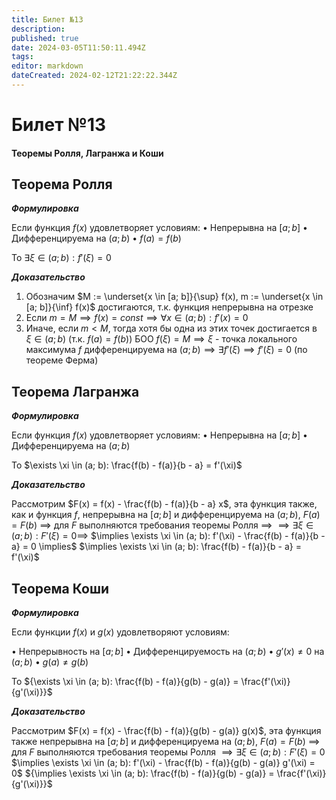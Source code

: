 ```yaml
---
title: Билет №13
description: 
published: true
date: 2024-03-05T11:50:11.494Z
tags: 
editor: markdown
dateCreated: 2024-02-12T21:22:22.344Z
---
```


# Билет №13
#### Теоремы Ролля, Лагранжа и Коши

## Теорема Ролля

***Формулировка***

Если функция $f(x)$ удовлетворяет условиям:
$\bullet$ Непрерывна на $[a; b]$
$\bullet$ Дифференцируема на $(a; b)$
$\bullet$ $f(a) = f(b)$

То $\exists \xi \in (a; b): f'(\xi) = 0$

***Доказательство***

1. Обозначим $M := \underset{x \in [a; b]}{\sup} f(x), m := \underset{x \in [a; b]}{\inf} f(x)$ достигаются, т.к. функция непрерывна на отрезке
2. Если $m = M \implies f(x) = const \implies \forall x \in (a; b): f'(x) = 0$
3. Иначе, если $m < M$, тогда хотя бы одна из этих точек достигается в $\xi \in (a; b)$ (т.к. $f(a) = f(b)$)
	БОО $f(\xi) = M \implies \xi$ - точка локального максимума
	$f$ дифференцируема на $(a; b) \implies \exists f'(\xi) \implies f'(\xi) = 0$ (по теореме Ферма)

## Теорема Лагранжа

***Формулировка***

Если функция $f(x)$ удовлетворяет условиям:
$\bullet$ Непрерывна на $[a; b]$
$\bullet$ Дифференцируема на $(a; b)$

То $\exists \xi \in (a; b): \frac{f(b) - f(a)}{b - a} = f'(\xi)$

***Доказательство***

Рассмотрим $F(x) = f(x) - \frac{f(b) - f(a)}{b - a} x$, эта функция также, как и функция $f$, непрерывна на $[a; b]$ и дифференцируема на $(a; b)$, $F(a) = F(b)$
$\implies$ для $F$ выполняются требования теоремы Ролля $\implies$
$\implies \exists \xi \in (a; b): F'(\xi) = 0 \implies$
$\implies \exists \xi \in (a; b): f'(\xi) - \frac{f(b) - f(a)}{b - a} = 0 \implies$
$\implies \exists \xi \in (a; b): \frac{f(b) - f(a)}{b - a} = f'(\xi)$

## Теорема Коши

***Формулировка***

Если функции $f(x)$ и $g(x)$ удовлетворяют условиям:

$\bullet$ Непрерывность на $[a; b]$
$\bullet$ Дифференцируемость на $(a; b)$
$\bullet$ $g'(x) \ne 0$ на $(a; b)$
$\bullet$ $g(a) \ne g(b)$

То ${\exists \xi \in (a; b): \frac{f(b) - f(a)}{g(b) - g(a)} = \frac{f'(\xi)}{g'(\xi)}}$

***Доказательство***

Рассмотрим $F(x) = f(x) - \frac{f(b) - f(a)}{g(b) - g(a)} g(x)$, эта функция также непрерывна на $[a; b]$ и дифференцируема на $(a; b)$, $F(a) = F(b)$
$\implies$ для $F$ выполняются требования теоремы Ролля
$\implies \exists \xi \in (a; b): F'(\xi) = 0$
$\implies \exists \xi \in (a; b): f'(\xi) - \frac{f(b) - f(a)}{g(b) - g(a)} g'(\xi) = 0$
${\implies \exists \xi \in (a; b): \frac{f(b) - f(a)}{g(b) - g(a)} = \frac{f'(\xi)}{g'(\xi)}}$